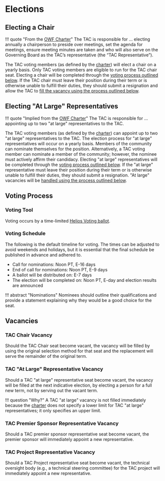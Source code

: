 [//]: # (SPDX-License-Identifier: CC-BY-4.0)

# Elections

## Electing a Chair
!!! quote "From the [OWF Charter](charter.md)"
    The TAC is responsible for ... electing annually a chairperson to preside over meetings, set the agenda for meetings, ensure meeting minutes are taken and who will also serve on the Governing Board as the TAC’s representative (the “TAC Representative”).

The TAC voting members (as defined by the [charter](charter.md)) will elect a chair on a yearly basis. Only TAC voting members are eligible to run for the TAC chair seat. Electing a chair will be completed through the [voting process outlined below](#voting-process). If the TAC chair must leave their position during their term or is otherwise unable to fulfill their duties, they should submit a resignation and allow the TAC to [fill the vacancy using the process outlined below](#tac-chair-vacancy).

## Electing "At Large" Representatives
!!! quote "Implied from the [OWF Charter](charter.md)"
    The TAC is responsible for ... appointing up to two "at large" representatives to the TAC.

The TAC voting members (as defined by the [charter](charter.md)) can appoint up to two "at large" representatives to the TAC. The election process for "at large" representatives will occur on a yearly basis. Members of the community can nominate themselves for the position. Alternatively, a TAC voting member can nominate a member of the community; however, the nominee must actively affirm their candidacy. Electing "at large" representatives will be completed through the [voting process outlined below](#voting-process). If the "at large" representative must leave their position during their term or is otherwise unable to fulfill their duties, they should submit a resignation. "At large" vacancies will be [handled using the process outlined below](#tac-at-large-representative-vacancy).

## Voting Process

### Voting Tool
Voting occurs by a time-limited [Helios Voting ballot](https://vote.heliosvoting.org/).

### Voting Schedule
The following is the default timeline for voting. The times can be adjusted to avoid weekends and holidays, but it is essential that the final schedule be published in advance and adhered to.

* Call for nominations: Noon PT, E-16 days
* End of call for nominations: Noon PT, E-9 days
* A ballot will be distributed on: E-7 days
* The election will be completed on: Noon PT, E-day and election results are announced

!!! abstract "Nominations"
    Nominees should outline their qualifications and provide a statement explaining why they would be a good choice for the seat.

## Vacancies

### TAC Chair Vacancy
Should the TAC Chair seat become vacant, the vacancy will be filled by using the original selection method for that seat and the replacement will serve the remainder of the original term.

### TAC "At Large" Representative Vacancy
Should a TAC "at large" representative seat become vacant, the vacancy will be filled at the next indicative election, by electing a person for a full new term, not by serving out the vacant term.

!!! question "Why?"
    A TAC "at large" vacancy is not filled immediately because the [charter](charter.md) does not specify a lower limit for TAC "at large" representatives; it only specifies an upper limit.

### TAC Premier Sponsor Representative Vacancy
Should a TAC premier sponsor representative seat become vacant, the premier sponsor will immediately appoint a new representative.

### TAC Project Representative Vacancy
Should a TAC Project representative seat become vacant, the technical oversight body (e.g., a technical steering committee) for the TAC project will immediately appoint a new representative.
